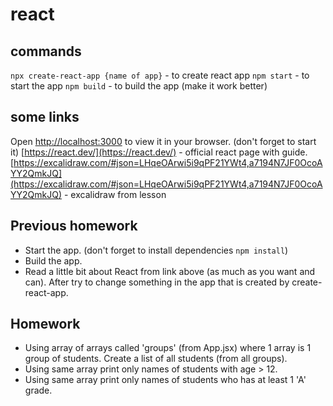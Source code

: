 # react
## commands 
`npx create-react-app {name of app}` - to create react app
`npm start` - to start the app
`npm build` - to build the app (make it work better)
## some links
Open [http://localhost:3000](http://localhost:3000) to view it in your browser. (don't forget to start it)
[https://react.dev/](https://react.dev/) - official react page with guide.
[https://excalidraw.com/#json=LHqeOArwi5i9qPF21YWt4,a7194N7JF0OcoAYY2QmkJQ](https://excalidraw.com/#json=LHqeOArwi5i9qPF21YWt4,a7194N7JF0OcoAYY2QmkJQ) - excalidraw from lesson

## Previous homework 
- Start the app. (don't forget to install dependencies `npm install`)
- Build the app.
- Read a little bit about React from link above (as much as you want and can). After try to change something in the app that is created by create-react-app.

## Homework
- Using array of arrays called 'groups' (from App.jsx) where 1 array is 1 group of students. Create a list of all students (from all groups).
- Using same array print only names of students with age > 12.
- Using same array print only names of students who has at least 1 'A' grade.